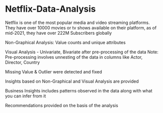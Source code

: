 # Netflix-Data-Analysis

Netflix is one of the most popular media and video streaming platforms. They have over 10000 movies or tv shows available on their platform, as of mid-2021, they have over 222M Subscribers globally

Non-Graphical Analysis: Value counts and unique attributes

Visual Analysis - Univariate, Bivariate after pre-processing of the data
Note: Pre-processing involves unnesting of the data in columns like Actor, Director, Country

Missing Value & Outlier were detected and fixed

Insights based on Non-Graphical and Visual Analysis are provided

Business Insights includes patterns observed in the data along with what you can infer from it

Recommendations provided on the basis of the analysis
